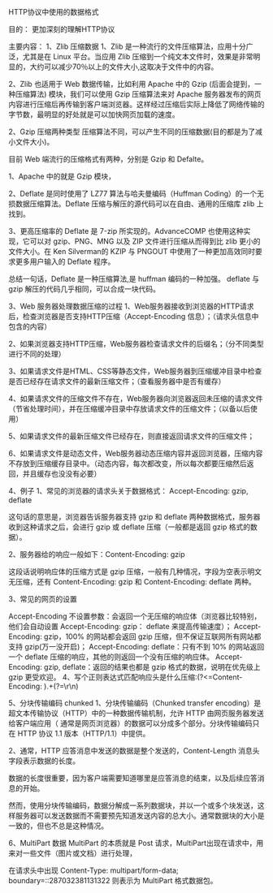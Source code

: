HTTP协议中使用的数据格式

目的：
更加深刻的理解HTTP协议

主要内容：
1、Zlib 压缩数据
1、Zlib 是一种流行的文件压缩算法，应用十分广泛，尤其是在 Linux 平台。当应用 Zlib 压缩到一个纯文本文件时，效果是非常明显的，大约可以减少70％以上的文件大小,这取决于文件中的内容。

2、Zlib 也适用于 Web 数据传输，比如利用 Apache 中的 Gzip (后面会提到，一种压缩算法) 模块，我们可以使用 Gzip 压缩算法来对 Apache 服务器发布的网页内容进行压缩后再传输到客户端浏览器。这样经过压缩后实际上降低了网络传输的字节数，最明显的好处就是可以加快网页加载的速度。

2、Gzip 压缩两种类型
压缩算法不同，可以产生不同的压缩数据(目的都是为了减小文件大小)。

目前 Web 端流行的压缩格式有两种，分别是 Gzip 和 Defalte。

1、Apache 中的就是 Gzip 模块，

2、Deflate 是同时使用了 LZ77 算法与哈夫曼编码（Huffman Coding）的一个无损数据压缩算法。Deflate 压缩与解压的源代码可以在自由、通用的压缩库 zlib 上找到。

3、更高压缩率的 Deflate 是 7-zip 所实现的。AdvanceCOMP 也使用这种实现，它可以对 gzip、PNG、MNG 以及 ZIP 文件进行压缩从而得到比 zlib 更小的文件大小。在 Ken Silverman的 KZIP 与 PNGOUT 中使用了一种更加高效同时要求更多用户输入的 Deflate 程序。

总结一句话，Deflate 是一种压缩算法,是 huffman 编码的一种加强。 deflate 与 gzip 解压的代码几乎相同，可以合成一块代码。

3、Web 服务器处理数据压缩的过程
1、Web服务器接收到浏览器的HTTP请求后，检查浏览器是否支持HTTP压缩（Accept-Encoding 信息）；（请求头信息中包含的内容）

2、如果浏览器支持HTTP压缩，Web服务器检查请求文件的后缀名；（分不同类型进行不同的处理）

3、如果请求文件是HTML、CSS等静态文件，Web服务器到压缩缓冲目录中检查是否已经存在请求文件的最新压缩文件；（查看服务器中是否有缓存）

4、如果请求文件的压缩文件不存在，Web服务器向浏览器返回未压缩的请求文件（节省处理时间），并在压缩缓冲目录中存放请求文件的压缩文件；（以备以后使用）

5、如果请求文件的最新压缩文件已经存在，则直接返回请求文件的压缩文件；

6、如果请求文件是动态文件，Web服务器动态压缩内容并返回浏览器，压缩内容不存放到压缩缓存目录中。（动态内容，每次都改变，所以每次都要压缩然后返回，并且缓存也没没有必要）

4、例子
1、常见的浏览器的请求头关于数据格式： Accept-Encoding: gzip, deflate

这句话的意思是，浏览器告诉服务器支持 gzip 和 deflate 两种数据格式，服务器收到这种请求之后，会进行 gzip 或 deflate 压缩（一般都是返回 gzip 格式的数据）。

2、服务器给的响应一般如下：Content-Encoding: gzip

这段话说明响应体的压缩方式是 gzip 压缩，一般有几种情况，字段为空表示明文无压缩，还有 Content-Encoding: gzip 和 Content-Encoding: deflate 两种。

3、常见的网页的设置

Accept-Encoding 不设置参数：会返回一个无压缩的响应体（浏览器比较特别，他们会自动设置 Accept-Encoding: gzip： deflate 来提高传输速度）；
Accept-Encoding: gzip，100% 的网站都会返回 gzip 压缩，但不保证互联网所有网站都支持 gzip(万一没开启)；
Accept-Encoding: deflate：只有不到 10% 的网站返回一个 deflate 压缩的响应，其他的则返回一个没有压缩的响应体。
Accept-Encoding: gzip, deflate：返回的结果也都是 gzip 格式的数据，说明在优先级上 gzip 更受欢迎。
4、写个正则表达式匹配响应头是什么压缩:(?<=Content-Encoding: ).+(?=\r\n)

5、分块传输编码 chunked
1、分块传输编码（Chunked transfer encoding）是超文本传输协议（HTTP）中的一种数据传输机制，允许 HTTP 由网页服务器发送给客户端应用（ 通常是网页浏览器）的数据可以分成多个部分。分块传输编码只在 HTTP 协议 1.1 版本（HTTP/1.1）中提供。

2、通常，HTTP 应答消息中发送的数据是整个发送的，Content-Length 消息头字段表示数据的长度。

数据的长度很重要，因为客户端需要知道哪里是应答消息的结束，以及后续应答消息的开始。

然而，使用分块传输编码，数据分解成一系列数据块，并以一个或多个块发送，这样服务器可以发送数据而不需要预先知道发送内容的总大小。通常数据块的大小是一致的，但也不总是这种情况。

6、MultiPart 数据
MultiPart 的本质就是 Post 请求，MultiPart出现在请求中，用来对一些文件（图片或文档）进行处理，

在请求头中出现 Content-Type: multipart/form-data; boundary=::287032381131322 则表示为 MultiPart 格式数据包。